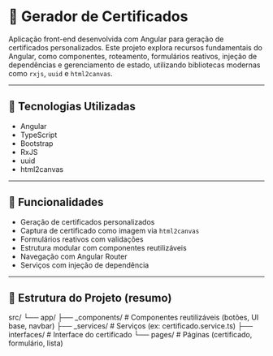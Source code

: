# 🧾 Gerador de Certificados

Aplicação front-end desenvolvida com Angular para geração de certificados personalizados. Este projeto explora recursos fundamentais do Angular, como componentes, roteamento, formulários reativos, injeção de dependências e gerenciamento de estado, utilizando bibliotecas modernas como `rxjs`, `uuid` e `html2canvas`.

---

## 🚀 Tecnologias Utilizadas

- Angular
- TypeScript
- Bootstrap
- RxJS
- uuid
- html2canvas

---

## 📸 Funcionalidades

- Geração de certificados personalizados
- Captura de certificado como imagem via `html2canvas`
- Formulários reativos com validações
- Estrutura modular com componentes reutilizáveis
- Navegação com Angular Router
- Serviços com injeção de dependência

---

## 📁 Estrutura do Projeto (resumo)

src/
└── app/
├── _components/ # Componentes reutilizáveis (botões, UI base, navbar)
├── _services/ # Serviços (ex: certificado.service.ts)
├── interfaces/ # Interface do certificado
└── pages/ # Páginas (certificado, formulário, lista)
